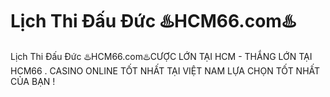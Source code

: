 # Lịch Thi Đấu Đức ♨️HCM66.com♨️

Lịch Thi Đấu Đức ♨️HCM66.com♨️CƯỢC LỚN TẠI HCM - THẮNG LỚN TẠI HCM66 . CASINO ONLINE TỐT NHẤT TẠI VIỆT NAM LỰA CHỌN TỐT NHẤT CỦA BẠN !